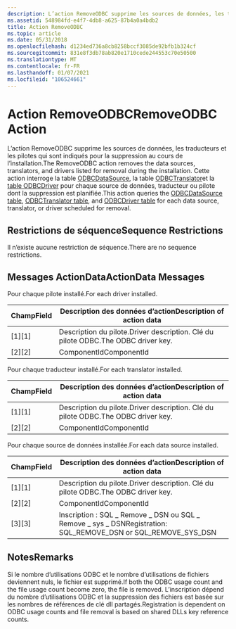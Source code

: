 ```yaml
---
description: L’action RemoveODBC supprime les sources de données, les traducteurs et les pilotes qui sont indiqués pour la suppression au cours de l’installation.
ms.assetid: 548984fd-e4f7-4db8-a625-87b4a0a4bdb2
title: Action RemoveODBC
ms.topic: article
ms.date: 05/31/2018
ms.openlocfilehash: d1234ed736a8cb8258bccf3085de92bfb1b324cf
ms.sourcegitcommit: 831e8f3db78ab820e1710cede244553c70e50500
ms.translationtype: MT
ms.contentlocale: fr-FR
ms.lasthandoff: 01/07/2021
ms.locfileid: "106524661"
---
```

# <a name="removeodbc-action"></a><span data-ttu-id="334f5-103">Action RemoveODBC</span><span class="sxs-lookup"><span data-stu-id="334f5-103">RemoveODBC Action</span></span>

<span data-ttu-id="334f5-104">L’action RemoveODBC supprime les sources de données, les traducteurs et les pilotes qui sont indiqués pour la suppression au cours de l’installation.</span><span class="sxs-lookup"><span data-stu-id="334f5-104">The RemoveODBC action removes the data sources, translators, and drivers listed for removal during the installation.</span></span> <span data-ttu-id="334f5-105">Cette action interroge la table [ODBCDataSource](odbcdatasource-table.md), la table [ODBCTranslator](odbctranslator-table.md)et la [table ODBCDriver](odbcdriver-table.md) pour chaque source de données, traducteur ou pilote dont la suppression est planifiée.</span><span class="sxs-lookup"><span data-stu-id="334f5-105">This action queries the [ODBCDataSource table](odbcdatasource-table.md), [ODBCTranslator table](odbctranslator-table.md), and [ODBCDriver table](odbcdriver-table.md) for each data source, translator, or driver scheduled for removal.</span></span>

## <a name="sequence-restrictions"></a><span data-ttu-id="334f5-106">Restrictions de séquence</span><span class="sxs-lookup"><span data-stu-id="334f5-106">Sequence Restrictions</span></span>

<span data-ttu-id="334f5-107">Il n’existe aucune restriction de séquence.</span><span class="sxs-lookup"><span data-stu-id="334f5-107">There are no sequence restrictions.</span></span>

## <a name="actiondata-messages"></a><span data-ttu-id="334f5-108">Messages ActionData</span><span class="sxs-lookup"><span data-stu-id="334f5-108">ActionData Messages</span></span>

<span data-ttu-id="334f5-109">Pour chaque pilote installé.</span><span class="sxs-lookup"><span data-stu-id="334f5-109">For each driver installed.</span></span>



| <span data-ttu-id="334f5-110">Champ</span><span class="sxs-lookup"><span data-stu-id="334f5-110">Field</span></span> | <span data-ttu-id="334f5-111">Description des données d’action</span><span class="sxs-lookup"><span data-stu-id="334f5-111">Description of action data</span></span>               |
|-------|------------------------------------------|
| <span data-ttu-id="334f5-112">\[1\]</span><span class="sxs-lookup"><span data-stu-id="334f5-112">\[1\]</span></span> | <span data-ttu-id="334f5-113">Description du pilote.</span><span class="sxs-lookup"><span data-stu-id="334f5-113">Driver description.</span></span> <span data-ttu-id="334f5-114">Clé du pilote ODBC.</span><span class="sxs-lookup"><span data-stu-id="334f5-114">The ODBC driver key.</span></span> |
| <span data-ttu-id="334f5-115">\[2\]</span><span class="sxs-lookup"><span data-stu-id="334f5-115">\[2\]</span></span> | <span data-ttu-id="334f5-116">ComponentId</span><span class="sxs-lookup"><span data-stu-id="334f5-116">ComponentId</span></span>                              |



 

<span data-ttu-id="334f5-117">Pour chaque traducteur installé.</span><span class="sxs-lookup"><span data-stu-id="334f5-117">For each translator installed.</span></span>



| <span data-ttu-id="334f5-118">Champ</span><span class="sxs-lookup"><span data-stu-id="334f5-118">Field</span></span> | <span data-ttu-id="334f5-119">Description des données d’action</span><span class="sxs-lookup"><span data-stu-id="334f5-119">Description of action data</span></span>               |
|-------|------------------------------------------|
| <span data-ttu-id="334f5-120">\[1\]</span><span class="sxs-lookup"><span data-stu-id="334f5-120">\[1\]</span></span> | <span data-ttu-id="334f5-121">Description du pilote.</span><span class="sxs-lookup"><span data-stu-id="334f5-121">Driver description.</span></span> <span data-ttu-id="334f5-122">Clé du pilote ODBC.</span><span class="sxs-lookup"><span data-stu-id="334f5-122">The ODBC driver key.</span></span> |
| <span data-ttu-id="334f5-123">\[2\]</span><span class="sxs-lookup"><span data-stu-id="334f5-123">\[2\]</span></span> | <span data-ttu-id="334f5-124">ComponentId</span><span class="sxs-lookup"><span data-stu-id="334f5-124">ComponentId</span></span>                              |



 

<span data-ttu-id="334f5-125">Pour chaque source de données installée.</span><span class="sxs-lookup"><span data-stu-id="334f5-125">For each data source installed.</span></span>



| <span data-ttu-id="334f5-126">Champ</span><span class="sxs-lookup"><span data-stu-id="334f5-126">Field</span></span> | <span data-ttu-id="334f5-127">Description des données d’action</span><span class="sxs-lookup"><span data-stu-id="334f5-127">Description of action data</span></span>                              |
|-------|---------------------------------------------------------|
| <span data-ttu-id="334f5-128">\[1\]</span><span class="sxs-lookup"><span data-stu-id="334f5-128">\[1\]</span></span> | <span data-ttu-id="334f5-129">Description du pilote.</span><span class="sxs-lookup"><span data-stu-id="334f5-129">Driver description.</span></span> <span data-ttu-id="334f5-130">Clé du pilote ODBC.</span><span class="sxs-lookup"><span data-stu-id="334f5-130">The ODBC driver key.</span></span>                |
| <span data-ttu-id="334f5-131">\[2\]</span><span class="sxs-lookup"><span data-stu-id="334f5-131">\[2\]</span></span> | <span data-ttu-id="334f5-132">ComponentId</span><span class="sxs-lookup"><span data-stu-id="334f5-132">ComponentId</span></span>                                             |
| <span data-ttu-id="334f5-133">\[3\]</span><span class="sxs-lookup"><span data-stu-id="334f5-133">\[3\]</span></span> | <span data-ttu-id="334f5-134">Inscription : SQL \_ Remove \_ DSN ou SQL \_ Remove \_ sys \_ DSN</span><span class="sxs-lookup"><span data-stu-id="334f5-134">Registration: SQL\_REMOVE\_DSN or SQL\_REMOVE\_SYS\_DSN</span></span> |



 

## <a name="remarks"></a><span data-ttu-id="334f5-135">Notes</span><span class="sxs-lookup"><span data-stu-id="334f5-135">Remarks</span></span>

<span data-ttu-id="334f5-136">Si le nombre d’utilisations ODBC et le nombre d’utilisations de fichiers deviennent nuls, le fichier est supprimé.</span><span class="sxs-lookup"><span data-stu-id="334f5-136">If both the ODBC usage count and the file usage count become zero, the file is removed.</span></span> <span data-ttu-id="334f5-137">L’inscription dépend du nombre d’utilisations ODBC et la suppression des fichiers est basée sur les nombres de références de clé dll partagés.</span><span class="sxs-lookup"><span data-stu-id="334f5-137">Registration is dependent on ODBC usage counts and file removal is based on shared DLLs key reference counts.</span></span>

 

 



